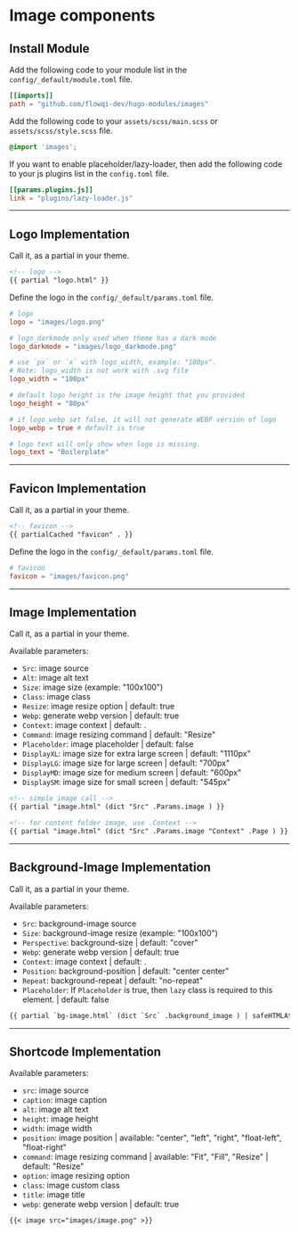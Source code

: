 # Image components

## Install Module

Add the following code to your module list in the `config/_default/module.toml` file.

```toml
[[imports]]
path = "github.com/flowqi-dev/hugo-modules/images"
```

Add the following code to your `assets/scss/main.scss` or `assets/scss/style.scss` file.

```scss
@import 'images';
```

If you want to enable placeholder/lazy-loader, then add the following code to your js plugins list in the `config.toml` file.

```toml
[[params.plugins.js]]
link = "plugins/lazy-loader.js"
```

---

## Logo Implementation

Call it, as a partial in your theme.

```html
<!-- logo -->
{{ partial "logo.html" }}
```

Define the logo in the `config/_default/params.toml` file.

```toml
# logo
logo = "images/logo.png"

# logo_darkmode only used when theme has a dark mode
logo_darkmode = "images/logo_darkmode.png"

# use `px` or `x` with logo_width, example: "100px".
# Note: logo_width is not work with .svg file
logo_width = "100px"

# default logo height is the image height that you provided
logo_height = "80px"

# if logo_webp set false, it will not generate WEBP version of logo
logo_webp = true # default is true

# logo text will only show when logo is missing.
logo_text = "Boilerplate"
```

---

## Favicon Implementation

Call it, as a partial in your theme.

```html
<!-- favicon -->
{{ partialCached "favicon" . }}
```

Define the logo in the `config/_default/params.toml` file.

```toml
# favicon
favicon = "images/favicon.png"
```

---

## Image Implementation

Call it, as a partial in your theme.

Available parameters:

* `Src`: image source
* `Alt`: image alt text
* `Size`: image size (example: "100x100")
* `Class`: image class
* `Resize`: image resize option | default: true
* `Webp`: generate webp version | default: true
* `Context`: image context | default: .
* `Command`: image resizing command | default: "Resize"
* `Placeholder`: image placeholder | default: false
* `DisplayXL`: image size for extra large screen | default: "1110px"
* `DisplayLG`: image size for large screen | default: "700px"
* `DisplayMD`: image size for medium screen | default: "600px"
* `DisplaySM`: image size for small screen | default: "545px"

```html
<!-- simple image call -->
{{ partial "image.html" (dict "Src" .Params.image ) }}

<!-- for content folder image, use .Context -->
{{ partial "image.html" (dict "Src" .Params.image "Context" .Page ) }}
```

---

## Background-Image Implementation

Call it, as a partial in your theme.

Available parameters:

* `Src`: background-image source
* `Size`: background-image resize (example: "100x100")
* `Perspective`: background-size | default: "cover"
* `Webp`: generate webp version | default: true
* `Context`: image context | default: .
* `Position`: background-position | default: "center center"
* `Repeat`: background-repeat | default: "no-repeat"
* `Placeholder`: If `Placeholder` is true, then `lazy` class is required to this element. | default: false

```html
{{ partial `bg-image.html` (dict `Src` .background_image ) | safeHTMLAttr }}
```

---

## Shortcode Implementation

Available parameters:

* `src`: image source
* `caption`: image caption
* `alt`: image alt text
* `height`: image height
* `width`: image width
* `position`: image position | available: "center", "left", "right", "float-left", "float-right"
* `command`: image resizing command | available: "Fit", "Fill", "Resize" | default: "Resize"
* `option`: image resizing option
* `class`: image custom class
* `title`: image title
* `webp`: generate webp version | default: true

```md
{{< image src="images/image.png" >}}
```
